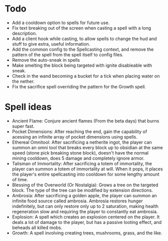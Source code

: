 # Todo

- Add a cooldown option to spells for future use.
- Fix text breaking out of the screen when casting a spell with a long description.
- Add a client hook while casting, to allow spells to change the hud and stuff to give extra, useful information.
- Add the common config to the Spellcasting context, and remove the pattern of the spell from the spell itself to config files.
- Remove the auto-sneak in spells
- Make smelting the block being targeted with ignite disableable with sneak.
- Check in the wand becoming a bucket for a tick when placing water on the nether.
- Fix the sacrifice spell overriding the pattern for the Growth spell.

# Spell ideas

- Ancient Flame: Conjure ancient flames (From the beta days) that burns super fast.
- Pocket Dimensions: After reaching the end, gain the capability of acessing an infinite array of pocket dimensions using spells.
- Ethereal Omnitool: After sacrificing a netherite ingot, the player can summon an omni tool that breaks every block up to obsidian at the same speed (stone pick breaking stone block), doesn't have the normal mining cooldown, does 5 damage and completely ignore armor.
- Talisman of Immortality: After sacrificing a totem of immortality, the player can summon a totem of immortality at will. When it pops, it places the player's entire spellcasting into cooldown for some lengthy amount of time.
- Blessing of the Overworld (Or Nostalgia): Grows a tree on the targeted block. The type of the tree can be modified by extension directions.
- Ambrosia: After sacrificing a golden apple, the player can summon an infinite food source called ambrosia. Ambrosia restores hunger indefinitely, but can only restore only up to 2 saturation, making health regeneration slow and requiring the player to constantly eat ambrosia.
- Explosion: A spell which creates an explosion centered on the player. It deals a lot of damage to the player, but has a passive looting effect, and beheads all killed mobs.
- Growth: A spell involving creating trees, mushrooms, grass, and the like.